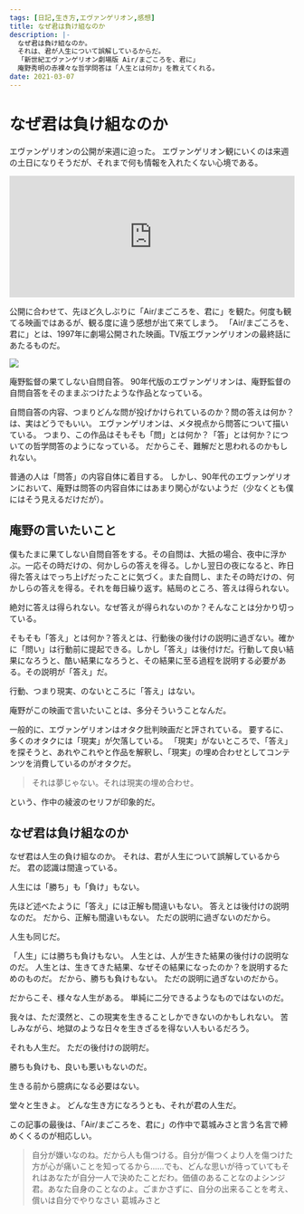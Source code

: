 ```yaml
---
tags: [日記,生き方,エヴァンゲリオン,感想]
title: なぜ君は負け組なのか
description: |-
  なぜ君は負け組なのか。
  それは、君が人生について誤解しているからだ。
  「新世紀エヴァンゲリオン劇場版 Air/まごころを、君に」
  庵野秀明の赤裸々な哲学問答は「人生とは何か」を教えてくれる。
date: 2021-03-07
---
```


# なぜ君は負け組なのか

エヴァンゲリオンの公開が来週に迫った。
エヴァンゲリオン観にいくのは来週の土日になりそうだが、それまで何も情報を入れたくない心境である。

<iframe width="100%" height="215" src="https://www.youtube.com/embed/BdkFQ0A8hic" frameborder="0" allow="accelerometer; autoplay; clipboard-write; encrypted-media; gyroscope; picture-in-picture" allowfullscreen></iframe>

公開に合わせて、先ほど久しぶりに「Air/まごころを、君に」を観た。何度も観てる映画ではあるが、観る度に違う感想が出て来てしまう。
「Air/まごころを、君に」とは、1997年に劇場公開された映画。TV版エヴァンゲリオンの最終話にあたるものだ。

<a href="https://www.amazon.co.jp/%E6%96%B0%E4%B8%96%E7%B4%80%E3%82%A8%E3%83%B4%E3%82%A1%E3%83%B3%E3%82%B2%E3%83%AA%E3%82%AA%E3%83%B3%E5%8A%87%E5%A0%B4%E7%89%88-Air%EF%BC%8F%E3%81%BE%E3%81%94%E3%81%93%E3%82%8D%E3%82%92%E3%80%81%E5%90%9B%E3%81%AB-%E7%B7%92%E6%96%B9%E6%81%B5%E7%BE%8E/dp/B07VMZ8MP6?&linkCode=li2&tag=taito062507-22&linkId=2aeebd8d39910d5c568a64a8307e6d58&language=ja_JP&ref_=as_li_ss_il" target="_blank"><img border="0" src="//ws-fe.amazon-adsystem.com/widgets/q?_encoding=UTF8&ASIN=B07VMZ8MP6&Format=_SL160_&ID=AsinImage&MarketPlace=JP&ServiceVersion=20070822&WS=1&tag=taito062507-22&language=ja_JP" ></a><img src="https://ir-jp.amazon-adsystem.com/e/ir?t=taito062507-22&language=ja_JP&l=li2&o=9&a=B07VMZ8MP6" width="1" height="1" border="0" alt="" style="border:none !important; margin:0px !important;" />

庵野監督の果てしない自問自答。
90年代版のエヴァンゲリオンは、庵野監督の自問自答をそのままぶつけたような作品となっている。

自問自答の内容、つまりどんな問が投げかけられているのか？問の答えは何か？は、実はどうでもいい。
エヴァンゲリオンは、メタ視点から問答について描いている。
つまり、この作品はそもそも「問」とは何か？「答」とは何か？についての哲学問答のようになっている。
だからこそ、難解だと思われるのかもしれない。

普通の人は「問答」の内容自体に着目する。
しかし、90年代のエヴァンゲリオンにおいて、庵野は問答の内容自体にはあまり関心がないようだ（少なくとも僕にはそう見えるだけだが）。

## 庵野の言いたいこと

僕もたまに果てしない自問自答をする。その自問は、大抵の場合、夜中に浮かぶ。一応その時だけの、何かしらの答えを得る。しかし翌日の夜になると、昨日得た答えはでっち上げだったことに気づく。また自問し、またその時だけの、何かしらの答えを得る。それを毎日繰り返す。結局のところ、答えは得られない。

絶対に答えは得られない。なぜ答えが得られないのか？そんなことは分かり切っている。

そもそも「答え」とは何か？答えとは、行動後の後付けの説明に過ぎない。確かに「問い」は行動前に提起できる。しかし「答え」は後付けだ。行動して良い結果になろうと、酷い結果になろうと、その結果に至る過程を説明する必要がある。その説明が「答え」だ。

行動、つまり現実、のないところに「答え」はない。

庵野がこの映画で言いたいことは、多分そういうことなんだ。

一般的に、エヴァンゲリオンはオタク批判映画だと評されている。
要するに、多くのオタクには「現実」が欠落している。
「現実」がないところで、「答え」を探そうと、あれやこれやと作品を解釈し、「現実」の埋め合わせとしてコンテンツを消費しているのがオタクだ。

> それは夢じゃない。それは現実の埋め合わせ。

という、作中の綾波のセリフが印象的だ。

## なぜ君は負け組なのか

なぜ君は人生の負け組なのか。
それは、君が人生について誤解しているからだ。
君の認識は間違っている。

人生には「勝ち」も「負け」もない。

先ほど述べたように「答え」には正解も間違いもない。
答えとは後付けの説明なのだ。
だから、正解も間違いもない。
ただの説明に過ぎないのだから。

人生も同じだ。

「人生」には勝ちも負けもない。
人生とは、人が生きた結果の後付けの説明なのだ。
人生とは、生きてきた結果、なぜその結果になったのか？を説明するためのものだ。
だから、勝ちも負けもない。
ただの説明に過ぎないのだから。

だからこそ、様々な人生がある。
単純に二分できるようなものではないのだ。

我々は、ただ漠然と、この現実を生きることしかできないのかもしれない。
苦しみながら、地獄のような日々を生きざるを得ない人もいるだろう。

それも人生だ。
ただの後付けの説明だ。

勝ちも負けも、良いも悪いもないのだ。

生きる前から臆病になる必要はない。

堂々と生きよ。
どんな生き方になろうとも、それが君の人生だ。

この記事の最後は、「Air/まごころを、君に」の作中で葛城みさと言う名言で締めくくるのが相応しい。

> 自分が嫌いなのね。だから人も傷つける。自分が傷つくより人を傷つけた方が心が痛いことを知ってるから……でも、どんな思いが待っていてもそれはあなたが自分一人で決めたことだわ。価値のあることなのよシンジ君。あなた自身のことなのよ。ごまかさずに、自分の出来ることを考え、償いは自分でやりなさい
> 葛城みさと
